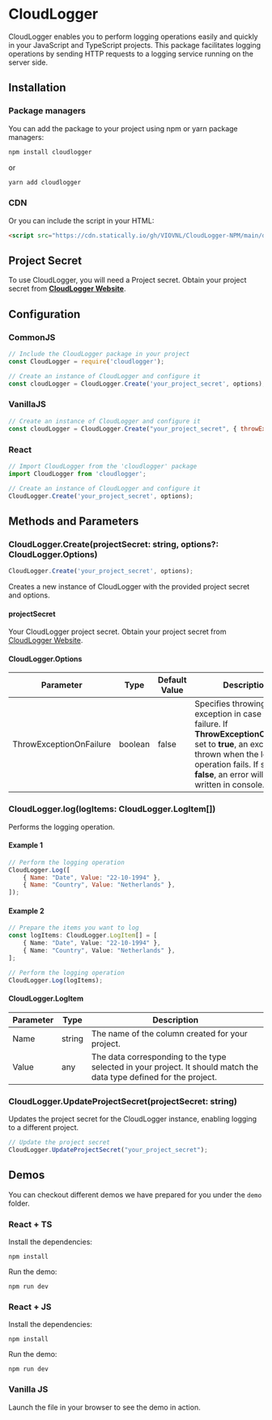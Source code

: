 # CloudLogger

CloudLogger enables you to perform logging operations easily and quickly in your JavaScript and TypeScript projects. This package facilitates logging operations by sending HTTP requests to a logging service running on the server side.

## Installation

### Package managers
You can add the package to your project using npm or yarn package managers:

```bash
npm install cloudlogger
```
or
```bash
yarn add cloudlogger
```

### CDN
Or you can include the script in your HTML:
```html
<script src="https://cdn.statically.io/gh/VIOVNL/CloudLogger-NPM/main/dist/index.global.min.js"></script>
```

## Project Secret
To use CloudLogger, you will need a Project secret. Obtain your project secret from __[CloudLogger Website](https://cloudlogger.app)__.


## Configuration

### CommonJS
```js
// Include the CloudLogger package in your project
const CloudLogger = require('cloudlogger');

// Create an instance of CloudLogger and configure it
const cloudLogger = CloudLogger.Create('your_project_secret', options);
```

### VanillaJS
```js
// Create an instance of CloudLogger and configure it
const cloudLogger = CloudLogger.Create("your_project_secret", { throwExceptionOnFailure: true });
```

### React
```js
// Import CloudLogger from the 'cloudlogger' package
import CloudLogger from 'cloudlogger';
```
```js
// Create an instance of CloudLogger and configure it
CloudLogger.Create('your_project_secret', options);
```

## Methods and Parameters

### CloudLogger.Create(projectSecret: string, options?: CloudLogger.Options)
```js
CloudLogger.Create('your_project_secret', options);
```
Creates a new instance of CloudLogger with the provided project secret and options.

#### projectSecret
Your CloudLogger project secret. Obtain your project secret from [CloudLogger Website](https://cloudlogger.app).

#### CloudLogger.Options
| Parameter               | Type | Default Value | Description
|-------------------------| --- | --- | ---
| ThrowExceptionOnFailure | boolean | false | Specifies throwing an exception in case of failure. If __ThrowExceptionOnFailure__ set to __true__, an exception is thrown when the logging operation fails. If set to __false__, an error will be written in console.


### CloudLogger.log(logItems: CloudLogger.LogItem[])
Performs the logging operation.
#### Example 1
```js
// Perform the logging operation
CloudLogger.Log([
    { Name: "Date", Value: "22-10-1994" },
    { Name: "Country", Value: "Netherlands" },
]);
```
#### Example 2
```ts
// Prepare the items you want to log
const logItems: CloudLogger.LogItem[] = [
    { Name: "Date", Value: "22-10-1994" },
    { Name: "Country", Value: "Netherlands" },
];

// Perform the logging operation
CloudLogger.Log(logItems);
```

#### CloudLogger.LogItem
| Parameter | Type   | Description
|-----------|--------|-----------
| Name      | string | The name of the column created for your project.
| Value     | any    | The data corresponding to the type selected in your project. It should match the data type defined for the project.

### CloudLogger.UpdateProjectSecret(projectSecret: string)
Updates the project secret for the CloudLogger instance, enabling logging to a different project.

```ts
// Update the project secret
CloudLogger.UpdateProjectSecret("your_project_secret");
```


## Demos
You can checkout different demos we have prepared for you under the `demo` folder.
### React + TS
Install the dependencies:
```
npm install
````
Run the demo:
````
npm run dev
````

### React + JS
Install the dependencies:
```
npm install
````
Run the demo:
````
npm run dev
````


### Vanilla JS
Launch the file in your browser to see the demo in action.